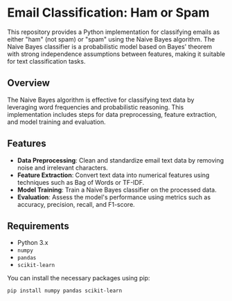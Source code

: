 # Email Classification: Ham or Spam

This repository provides a Python implementation for classifying emails as either "ham" (not spam) or "spam" using the Naive Bayes algorithm. The Naive Bayes classifier is a probabilistic model based on Bayes' theorem with strong independence assumptions between features, making it suitable for text classification tasks.

## Overview

The Naive Bayes algorithm is effective for classifying text data by leveraging word frequencies and probabilistic reasoning. This implementation includes steps for data preprocessing, feature extraction, and model training and evaluation.

## Features

- **Data Preprocessing**: Clean and standardize email text data by removing noise and irrelevant characters.
- **Feature Extraction**: Convert text data into numerical features using techniques such as Bag of Words or TF-IDF.
- **Model Training**: Train a Naive Bayes classifier on the processed data.
- **Evaluation**: Assess the model's performance using metrics such as accuracy, precision, recall, and F1-score.

## Requirements

- Python 3.x
- `numpy`
- `pandas`
- `scikit-learn`

You can install the necessary packages using pip:

```bash
pip install numpy pandas scikit-learn
